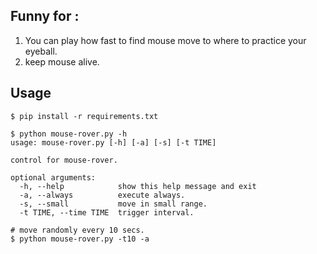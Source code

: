 
## Funny for :
1. You can play how fast to find mouse move to where to practice your eyeball.
2. keep mouse alive.

## Usage
```
$ pip install -r requirements.txt

$ python mouse-rover.py -h
usage: mouse-rover.py [-h] [-a] [-s] [-t TIME]

control for mouse-rover.

optional arguments:
  -h, --help            show this help message and exit
  -a, --always          execute always.
  -s, --small           move in small range.
  -t TIME, --time TIME  trigger interval.

# move randomly every 10 secs.
$ python mouse-rover.py -t10 -a
 ```
